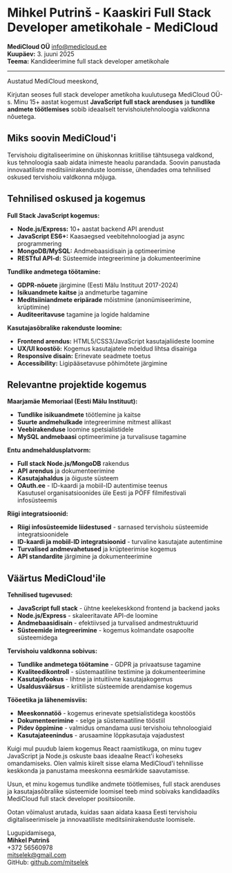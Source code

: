 # Mihkel Putrinš - Kaaskiri Full Stack Developer ametikohale - MediCloud

**MediCloud OÜ** <info@medicloud.ee>  
**Kuupäev:** 3. juuni 2025  
**Teema:** Kandideerimine full stack developer ametikohale

---

Austatud MediCloud meeskond,

Kirjutan seoses full stack developer ametikoha kuulutusega MediCloud OÜ-s. Minu 15+ aastat kogemust **JavaScript full stack arenduses** ja **tundlike andmete töötlemises** sobib ideaalselt tervishoiutehnoloogia valdkonna nõuetega.

## Miks soovin MediCloud'i

Tervishoiu digitaliseerimine on ühiskonnas kriitilise tähtsusega valdkond, kus tehnoloogia saab aidata inimeste heaolu parandada. Soovin panustada innovaatiliste meditsiinirakenduste loomisse, ühendades oma tehnilised oskused tervishoiu valdkonna mõjuga.

## Tehnilised oskused ja kogemus

**Full Stack JavaScript kogemus:**

- **Node.js/Express:** 10+ aastat backend API arendust
- **JavaScript ES6+:** Kaasaegsed veebitehnoloogiad ja async programmering
- **MongoDB/MySQL:** Andmebaasidisain ja optimeerimine
- **RESTful API-d:** Süsteemide integreerimine ja dokumenteerimine

**Tundlike andmetega töötamine:**

- **GDPR-nõuete** järgimine (Eesti Mälu Instituut 2017-2024)
- **Isikuandmete kaitse** ja andmeturbe tagamine
- **Meditsiiniandmete eripärade** mõistmine (anonümiseerimine, krüptimine)
- **Auditeeritavuse** tagamine ja logide haldamine

**Kasutajasõbralike rakenduste loomine:**

- **Frontend arendus:** HTML5/CSS3/JavaScript kasutajaliideste loomine
- **UX/UI koostöö:** Kogemus kasutajatele mõeldud lihtsa disainiga
- **Responsive disain:** Erinevate seadmete toetus
- **Accessibility:** Ligipääsetavuse põhimõtete järgimine

## Relevantne projektide kogemus

**Maarjamäe Memoriaal (Eesti Mälu Instituut):**

- **Tundlike isikuandmete** töötlemine ja kaitse
- **Suurte andmehulkade** integreerimine mitmest allikast
- **Veebirakenduse** loomine spetsialistidele
- **MySQL andmebaasi** optimeerimine ja turvalisuse tagamine

**Entu andmehaldusplatvorm:**

- **Full stack Node.js/MongoDB** rakendus
- **API arendus** ja dokumenteerimine
- **Kasutajahaldus** ja õiguste süsteem
- **OAuth.ee** - ID-kaardi ja mobiil-ID autentimise teenus  
  Kasutusel organisatsioonides üle Eesti ja PÖFF filmifestivali infosüsteemis

**Riigi integratsioonid:**

- **Riigi infosüsteemide liidestused** - sarnased tervishoiu süsteemide integratsioonidele
- **ID-kaardi ja mobiil-ID integratsioonid** - turvaline kasutajate autentimine
- **Turvalised andmevahetused** ja krüpteerimise kogemus
- **API standardite** järgimine ja dokumenteerimine

## Väärtus MediCloud'ile

**Tehnilised tugevused:**

- **JavaScript full stack** - ühtne keelekeskkond frontend ja backend jaoks
- **Node.js/Express** - skaleeritavate API-de loomine
- **Andmebaasidisain** - efektiivsed ja turvalised andmestruktuurid
- **Süsteemide integreerimine** - kogemus kolmandate osapoolte süsteemidega

**Tervishoiu valdkonna sobivus:**

- **Tundlike andmetega töötamine** - GDPR ja privaatsuse tagamine
- **Kvaliteedikontroll** - süstemaatiline testimine ja dokumenteerimine
- **Kasutajafookus** - lihtne ja intuitiivne kasutajakogemus
- **Usaldusväärsus** - kriitiliste süsteemide arendamise kogemus

**Tööeetika ja lähenemisviis:**

- **Meeskonnatöö** - kogemus erinevate spetsialistidega koostöös
- **Dokumenteerimine** - selge ja süstemaatiline tööstiil
- **Pidev õppimine** - valmidus omandama uusi tervishoiu tehnoloogiaid
- **Kasutajateenindus** - arusaamine lõppkasutaja vajadustest

Kuigi mul puudub laiem kogemus React raamistikuga, on minu tugev JavaScript ja Node.js oskuste baas ideaalne React'i koheseks omandamiseks. Olen valmis kiirelt sisse elama MediCloud'i tehnilisse keskkonda ja panustama meeskonna eesmärkide saavutamisse.

Usun, et minu kogemus tundlike andmete töötlemises, full stack arenduses ja kasutajasõbralike süsteemide loomisel teeb mind sobivaks kandidaadiks MediCloud full stack developer positsioonile.

Ootan võimalust arutada, kuidas saan aidata kaasa Eesti tervishoiu digitaliseerimisele ja innovaatiliste meditsiinirakenduste loomisele.

Lugupidamisega,  
**Mihkel Putrinš**  
+372 56560978  
<mitselek@gmail.com>  
GitHub: [github.com/mitselek](https://github.com/mitselek)
